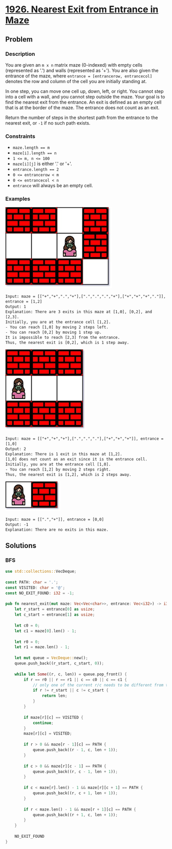 # [1926. Nearest Exit from Entrance in Maze](https://leetcode.com/problems/nearest-exit-from-entrance-in-maze/)

## Problem

### Description

You are given an `m x n` matrix maze (0-indexed) with empty cells (represented
as '.') and walls (represented as '+'). You are also given the entrance of the
maze, where `entrance = [entrancerow, entrancecol]` denotes the row and column
of the cell you are initially standing at.

In one step, you can move one cell up, down, left, or right. You cannot step
into a cell with a wall, and you cannot step outside the maze. Your goal is to
find the nearest exit from the entrance. An exit is defined as an empty cell
that is at the border of the maze. The entrance does not count as an exit.

Return the number of steps in the shortest path from the entrance to the nearest
exit, or `-1` if no such path exists.

### Constraints

* `maze.length == m`
* `maze[i].length == n`
* `1 <= m, n <= 100`
* `maze[i][j]` is either '.' or '+'.
* `entrance.length == 2`
* `0 <= entrancerow < m`
* `0 <= entrancecol < n`
* `entrance` will always be an empty cell.

### Examples

![image](/leetcode/1900%20-%201999/resources/1926/ex1.jpg)

```text
Input: maze = [["+","+",".","+"],[".",".",".","+"],["+","+","+","."]], entrance = [1,2]
Output: 1
Explanation: There are 3 exits in this maze at [1,0], [0,2], and [2,3].
Initially, you are at the entrance cell [1,2].
- You can reach [1,0] by moving 2 steps left.
- You can reach [0,2] by moving 1 step up.
It is impossible to reach [2,3] from the entrance.
Thus, the nearest exit is [0,2], which is 1 step away.
```

![image](/leetcode/1900%20-%201999/resources/1926/ex2.jpg)

```text
Input: maze = [["+","+","+"],[".",".","."],["+","+","+"]], entrance = [1,0]
Output: 2
Explanation: There is 1 exit in this maze at [1,2].
[1,0] does not count as an exit since it is the entrance cell.
Initially, you are at the entrance cell [1,0].
- You can reach [1,2] by moving 2 steps right.
Thus, the nearest exit is [1,2], which is 2 steps away.
```

![image](/leetcode/1900%20-%201999/resources/1926/ex3.jpg)

```text
Input: maze = [[".","+"]], entrance = [0,0]
Output: -1
Explanation: There are no exits in this maze.
```

## Solutions

### BFS

```rust
use std::collections::VecDeque;

const PATH: char = '.';
const VISITED: char = '@';
const NO_EXIT_FOUND: i32 = -1;

pub fn nearest_exit(mut maze: Vec<Vec<char>>, entrance: Vec<i32>) -> i32 {
    let r_start = entrance[0] as usize;
    let c_start = entrance[1] as usize;

    let c0 = 0;
    let c1 = maze[0].len() - 1;

    let r0 = 0;
    let r1 = maze.len() - 1;

    let mut queue = VecDeque::new();
    queue.push_back((r_start, c_start, 0));

    while let Some((r, c, len)) = queue.pop_front() {
        if r == r0 || r == r1 || c == c0 || c == c1 {
            // only one of the current r/c needs to be different from the starting r/c
            if r != r_start || c != c_start {
                return len;
            }
        }

        if maze[r][c] == VISITED {
            continue;
        }
        maze[r][c] = VISITED;

        if r > 0 && maze[r - 1][c] == PATH {
            queue.push_back((r - 1, c, len + 1));
        }

        if c > 0 && maze[r][c - 1] == PATH {
            queue.push_back((r, c - 1, len + 1));
        }

        if c < maze[r].len() - 1 && maze[r][c + 1] == PATH {
            queue.push_back((r, c + 1, len + 1));
        }

        if r < maze.len() - 1 && maze[r + 1][c] == PATH {
            queue.push_back((r + 1, c, len + 1));
        }
    }

    NO_EXIT_FOUND
}
```